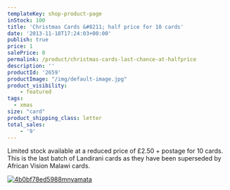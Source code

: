 ```yaml
---
templateKey: shop-product-page
inStock: 100
title: 'Christmas Cards &#8211; half price for 10 cards'
date: '2013-11-18T17:24:03+00:00'
publish: true
price: 1
salePrice: 0
permalink: /product/christmas-cards-last-chance-at-halfprice
description: ''
productId: '2659'
productImage: "/img/default-image.jpg"
product_visibility:
    - featured
tags:
  - xmas
size: "card"
product_shipping_class: letter
total_sales:
    - '9'
---
```

Limited stock available at a reduced price of £2.50 + postage for 10 cards. This is the last batch of Landirani cards as they have been superseded by African Vision Malawi cards.

[![4b0bf78ed5988mnyamata](../../uploads/2013/03/4b0bf78ed5988mnyamata-230x300.jpg)](http://www.africanvision.org.uk/africa-vision-news/wp-content/uploads/2013/03/4b0bf78ed5988mnyamata.jpg)